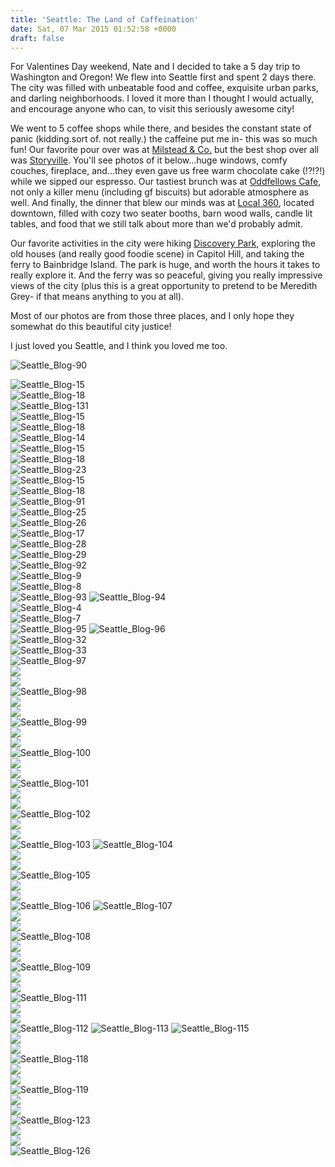 ```yaml
---
title: 'Seattle: The Land of Caffeination'
date: Sat, 07 Mar 2015 01:52:58 +0000
draft: false
---
```


For Valentines Day weekend, Nate and I decided to take a 5 day trip to Washington and Oregon! We flew into Seattle first and spent 2 days there. The city was filled with unbeatable food and coffee, exquisite urban parks, and darling neighborhoods. I loved it more than I thought I would actually, and encourage anyone who can, to visit this seriously awesome city!

We went to 5 coffee shops while there, and besides the constant state of panic (kidding.sort of. not really.) the caffeine put me in- this was so much fun! Our favorite pour over was at [Milstead & Co.](http://milsteadandco.com/) but the best shop over all was [Storyville](http://www.storyville.com/). You'll see photos of it below...huge windows, comfy couches, fireplace, and...they even gave us free warm chocolate cake (!?!?!) while we sipped our espresso. Our tastiest brunch was at [Oddfellows Cafe](http://oddfellowscafe.com/), not only a killer menu (including gf biscuits) but adorable atmosphere as well. And finally, the dinner that blew our minds was at [Local 360](http://www.local360.org/), located downtown, filled with cozy two seater booths, barn wood walls, candle lit tables, and food that we still talk about more than we'd probably admit.

Our favorite activities in the city were hiking [Discovery Park](http://www.wta.org/go-hiking/hikes/seattle-magnolia-area-beach-discovery-park), exploring the old houses (and really good foodie scene) in Capitol Hill, and taking the ferry to Bainbridge Island. The park is huge, and worth the hours it takes to really explore it. And the ferry was so peaceful, giving you really impressive views of the city (plus this is a great opportunity to pretend to be Meredith Grey- if that means anything to you at all).

Most of our photos are from those three places, and I only hope they somewhat do this beautiful city justice!

I just loved you Seattle, and I think you loved me too.

![Seattle_Blog-90](https://djh82r8xhqebh.cloudfront.net/uploads/2015/03/Seattle_Blog-90.jpg) <div class="flex-ns mhn2-ns mb3"> <div class="ph2-ns w-50-ns">![Seattle_Blog-15](https://djh82r8xhqebh.cloudfront.net/uploads/2015/03/Seattle_Blog-89.jpg)</div> <div class="ph2-ns w-50-ns">![Seattle_Blog-18](https://djh82r8xhqebh.cloudfront.net/uploads/2015/03/Seattle_Blog-15.jpg)</div> </div> ![Seattle_Blog-131](https://djh82r8xhqebh.cloudfront.net/uploads/2015/03/Seattle_Blog-131.jpg) <div class="flex-ns mhn2-ns mb3"> <div class="ph2-ns w-50-ns">![Seattle_Blog-15](https://djh82r8xhqebh.cloudfront.net/uploads/2015/03/Seattle_Blog-12.jpg)</div> <div class="ph2-ns w-50-ns">![Seattle_Blog-18](https://djh82r8xhqebh.cloudfront.net/uploads/2015/03/Seattle_Blog-16.jpg)</div> </div> ![Seattle_Blog-14](https://djh82r8xhqebh.cloudfront.net/uploads/2015/03/Seattle_Blog-141.jpg) <div class="flex-ns mhn2-ns mb3"> <div class="ph2-ns w-50-ns">![Seattle_Blog-15](https://djh82r8xhqebh.cloudfront.net/uploads/2015/03/Seattle_Blog-18.jpg)</div> <div class="ph2-ns w-50-ns">![Seattle_Blog-18](https://djh82r8xhqebh.cloudfront.net/uploads/2015/03/Seattle_Blog-19.jpg)</div> </div> ![Seattle_Blog-23](https://djh82r8xhqebh.cloudfront.net/uploads/2015/03/Seattle_Blog-232.jpg) <div class="flex-ns mhn2-ns mb3"> <div class="ph2-ns w-50-ns">![Seattle_Blog-15](https://djh82r8xhqebh.cloudfront.net/uploads/2015/03/Seattle_Blog-21.jpg)</div> <div class="ph2-ns w-50-ns">![Seattle_Blog-18](https://djh82r8xhqebh.cloudfront.net/uploads/2015/03/Seattle_Blog-22.jpg)</div> </div> ![Seattle_Blog-91](https://djh82r8xhqebh.cloudfront.net/uploads/2015/03/Seattle_Blog-91.jpg) <div class="flex-ns mhn2-ns mb3"> <div class="ph2-ns w-50-ns">![Seattle_Blog-25](https://djh82r8xhqebh.cloudfront.net/uploads/2015/03/Seattle_Blog-25.jpg)</div> <div class="ph2-ns w-50-ns">![Seattle_Blog-26](https://djh82r8xhqebh.cloudfront.net/uploads/2015/03/Seattle_Blog-26.jpg)</div> </div> ![Seattle_Blog-17](https://djh82r8xhqebh.cloudfront.net/uploads/2015/03/Seattle_Blog-171.jpg) <div class="flex-ns mhn2-ns mb3"> <div class="ph2-ns w-50-ns">![Seattle_Blog-28](https://djh82r8xhqebh.cloudfront.net/uploads/2015/03/Seattle_Blog-28.jpg)</div> <div class="ph2-ns w-50-ns">![Seattle_Blog-29](https://djh82r8xhqebh.cloudfront.net/uploads/2015/03/Seattle_Blog-29.jpg)</div> </div> ![Seattle_Blog-92](https://djh82r8xhqebh.cloudfront.net/uploads/2015/03/Seattle_Blog-92.jpg) <div class="flex-ns mhn2-ns mb3"> <div class="ph2-ns w-50-ns">![Seattle_Blog-9](https://djh82r8xhqebh.cloudfront.net/uploads/2015/03/Seattle_Blog-9.jpg)</div> <div class="ph2-ns w-50-ns">![Seattle_Blog-8](https://djh82r8xhqebh.cloudfront.net/uploads/2015/03/Seattle_Blog-8.jpg)</div> </div> ![Seattle_Blog-93](https://djh82r8xhqebh.cloudfront.net/uploads/2015/03/Seattle_Blog-93.jpg) ![Seattle_Blog-94](https://djh82r8xhqebh.cloudfront.net/uploads/2015/03/Seattle_Blog-94.jpg) <div class="flex-ns mhn2-ns mb3"> <div class="ph2-ns w-50-ns">![Seattle_Blog-4](https://djh82r8xhqebh.cloudfront.net/uploads/2015/03/Seattle_Blog-4.jpg)</div> <div class="ph2-ns w-50-ns">![Seattle_Blog-7](https://djh82r8xhqebh.cloudfront.net/uploads/2015/03/Seattle_Blog-7.jpg)</div> </div> ![Seattle_Blog-95](https://djh82r8xhqebh.cloudfront.net/uploads/2015/03/Seattle_Blog-95.jpg) ![Seattle_Blog-96](https://djh82r8xhqebh.cloudfront.net/uploads/2015/03/Seattle_Blog-96.jpg) <div class="flex-ns mhn2-ns mb3"> <div class="ph2-ns w-50-ns">![Seattle_Blog-32](https://djh82r8xhqebh.cloudfront.net/uploads/2015/03/Seattle_Blog-32.jpg)</div> <div class="ph2-ns w-50-ns">![Seattle_Blog-33](https://djh82r8xhqebh.cloudfront.net/uploads/2015/03/Seattle_Blog-33.jpg)</div> </div> ![Seattle_Blog-97](https://djh82r8xhqebh.cloudfront.net/uploads/2015/03/Seattle_Blog-97.jpg) <div class="flex-ns mhn2-ns mb3"> <div class="ph2-ns w-50-ns">![](https://djh82r8xhqebh.cloudfront.net/uploads/2015/03/Seattle_Blog-50.jpg)</div> <div class="ph2-ns w-50-ns">![](https://djh82r8xhqebh.cloudfront.net/uploads/2015/03/Seattle_Blog-37.jpg)</div> </div> ![Seattle_Blog-98](https://djh82r8xhqebh.cloudfront.net/uploads/2015/03/Seattle_Blog-98.jpg) <div class="flex-ns mhn2-ns mb3"> <div class="ph2-ns w-50-ns">![](https://djh82r8xhqebh.cloudfront.net/uploads/2015/03/Seattle_Blog-43.jpg)</div> <div class="ph2-ns w-50-ns">![](https://djh82r8xhqebh.cloudfront.net/uploads/2015/03/Seattle_Blog-45.jpg)</div> </div> ![Seattle_Blog-99](https://djh82r8xhqebh.cloudfront.net/uploads/2015/03/Seattle_Blog-99.jpg) <div class="flex-ns mhn2-ns mb3"> <div class="ph2-ns w-50-ns">![](https://djh82r8xhqebh.cloudfront.net/uploads/2015/03/Seattle_Blog-42.jpg)</div> <div class="ph2-ns w-50-ns">![](https://djh82r8xhqebh.cloudfront.net/uploads/2015/03/Seattle_Blog-48.jpg)</div> </div> ![Seattle_Blog-100](https://djh82r8xhqebh.cloudfront.net/uploads/2015/03/Seattle_Blog-1001.jpg) <div class="flex-ns mhn2-ns mb3"> <div class="ph2-ns w-50-ns">![](https://djh82r8xhqebh.cloudfront.net/uploads/2015/03/Seattle_Blog-46.jpg)</div> <div class="ph2-ns w-50-ns">![](https://djh82r8xhqebh.cloudfront.net/uploads/2015/03/Seattle_Blog-47.jpg)</div> </div> ![Seattle_Blog-101](https://djh82r8xhqebh.cloudfront.net/uploads/2015/03/Seattle_Blog-101.jpg) <div class="flex-ns mhn2-ns mb3"> <div class="ph2-ns w-50-ns">![](https://djh82r8xhqebh.cloudfront.net/uploads/2015/03/Seattle_Blog-381.jpg)</div> <div class="ph2-ns w-50-ns">![](https://djh82r8xhqebh.cloudfront.net/uploads/2015/03/Seattle_Blog-361.jpg)</div> </div> ![Seattle_Blog-102](https://djh82r8xhqebh.cloudfront.net/uploads/2015/03/Seattle_Blog-102.jpg) <div class="flex-ns mhn2-ns mb3"> <div class="ph2-ns w-50-ns">![](https://djh82r8xhqebh.cloudfront.net/uploads/2015/03/Seattle_Blog-44.jpg)</div> <div class="ph2-ns w-50-ns">![](https://djh82r8xhqebh.cloudfront.net/uploads/2015/03/Seattle_Blog-53.jpg)</div> </div> ![Seattle_Blog-103](https://djh82r8xhqebh.cloudfront.net/uploads/2015/03/Seattle_Blog-103.jpg) ![Seattle_Blog-104](https://djh82r8xhqebh.cloudfront.net/uploads/2015/03/Seattle_Blog-104.jpg) <div class="flex-ns mhn2-ns mb3"> <div class="ph2-ns w-50-ns">![](https://djh82r8xhqebh.cloudfront.net/uploads/2015/03/Seattle_Blog-54.jpg)</div> <div class="ph2-ns w-50-ns">![](https://djh82r8xhqebh.cloudfront.net/uploads/2015/03/Seattle_Blog-51.jpg)</div> </div> ![Seattle_Blog-105](https://djh82r8xhqebh.cloudfront.net/uploads/2015/03/Seattle_Blog-105.jpg) <div class="flex-ns mhn2-ns mb3"> <div class="ph2-ns w-50-ns">![](https://djh82r8xhqebh.cloudfront.net/uploads/2015/03/Seattle_Blog-57.jpg)</div> <div class="ph2-ns w-50-ns">![](https://djh82r8xhqebh.cloudfront.net/uploads/2015/03/Seattle_Blog-59.jpg)</div> </div> ![Seattle_Blog-106](https://djh82r8xhqebh.cloudfront.net/uploads/2015/03/Seattle_Blog-106.jpg) ![Seattle_Blog-107](https://djh82r8xhqebh.cloudfront.net/uploads/2015/03/Seattle_Blog-107.jpg) <div class="flex-ns mhn2-ns mb3"> <div class="ph2-ns w-50-ns">![](https://djh82r8xhqebh.cloudfront.net/uploads/2015/03/Seattle_Blog-61.jpg)</div> <div class="ph2-ns w-50-ns">![](https://djh82r8xhqebh.cloudfront.net/uploads/2015/03/Seattle_Blog-64.jpg)</div> </div> ![Seattle_Blog-108](https://djh82r8xhqebh.cloudfront.net/uploads/2015/03/Seattle_Blog-108.jpg) <div class="flex-ns mhn2-ns mb3"> <div class="ph2-ns w-50-ns">![](https://djh82r8xhqebh.cloudfront.net/uploads/2015/03/Seattle_Blog-129.jpg)</div> <div class="ph2-ns w-50-ns">![](https://djh82r8xhqebh.cloudfront.net/uploads/2015/03/Seattle_Blog-68.jpg)</div> </div> ![Seattle_Blog-109](https://djh82r8xhqebh.cloudfront.net/uploads/2015/03/Seattle_Blog-109.jpg) <div class="flex-ns mhn2-ns mb3"> <div class="ph2-ns w-50-ns">![](https://djh82r8xhqebh.cloudfront.net/uploads/2015/03/Seattle_Blog-110.jpg)</div> <div class="ph2-ns w-50-ns">![](https://djh82r8xhqebh.cloudfront.net/uploads/2015/03/Seattle_Blog-114.jpg)</div> </div> ![Seattle_Blog-111](https://djh82r8xhqebh.cloudfront.net/uploads/2015/03/Seattle_Blog-111.jpg) <div class="flex-ns mhn2-ns mb3"> <div class="ph2-ns w-50-ns">![](https://djh82r8xhqebh.cloudfront.net/uploads/2015/03/Seattle_Blog-72.jpg)</div> <div class="ph2-ns w-50-ns">![](https://djh82r8xhqebh.cloudfront.net/uploads/2015/03/Seattle_Blog-73.jpg)</div> </div> ![Seattle_Blog-112](https://djh82r8xhqebh.cloudfront.net/uploads/2015/03/Seattle_Blog-112.jpg) ![Seattle_Blog-113](https://djh82r8xhqebh.cloudfront.net/uploads/2015/03/Seattle_Blog-113.jpg) ![Seattle_Blog-115](https://djh82r8xhqebh.cloudfront.net/uploads/2015/03/Seattle_Blog-115.jpg) <div class="flex-ns mhn2-ns mb3"> <div class="ph2-ns w-50-ns">![](https://djh82r8xhqebh.cloudfront.net/uploads/2015/03/Seattle_Blog-116.jpg)</div> <div class="ph2-ns w-50-ns">![](https://djh82r8xhqebh.cloudfront.net/uploads/2015/03/Seattle_Blog-117.jpg)</div> </div> ![Seattle_Blog-118](https://djh82r8xhqebh.cloudfront.net/uploads/2015/03/Seattle_Blog-118.jpg) <div class="flex-ns mhn2-ns mb3"> <div class="ph2-ns w-50-ns">![](https://djh82r8xhqebh.cloudfront.net/uploads/2015/03/Seattle_Blog-128.jpg)</div> <div class="ph2-ns w-50-ns">![](https://djh82r8xhqebh.cloudfront.net/uploads/2015/03/Seattle_Blog-121.jpg)</div> </div> ![Seattle_Blog-119](https://djh82r8xhqebh.cloudfront.net/uploads/2015/03/Seattle_Blog-119.jpg) <div class="flex-ns mhn2-ns mb3"> <div class="ph2-ns w-50-ns">![](https://djh82r8xhqebh.cloudfront.net/uploads/2015/03/Seattle_Blog-122.jpg)</div> <div class="ph2-ns w-50-ns">![](https://djh82r8xhqebh.cloudfront.net/uploads/2015/03/Seattle_Blog-120.jpg)</div> </div> ![Seattle_Blog-123](https://djh82r8xhqebh.cloudfront.net/uploads/2015/03/Seattle_Blog-123.jpg) <div class="flex-ns mhn2-ns mb3"> <div class="ph2-ns w-50-ns">![](https://djh82r8xhqebh.cloudfront.net/uploads/2015/03/Seattle_Blog-124.jpg)</div> <div class="ph2-ns w-50-ns">![](https://djh82r8xhqebh.cloudfront.net/uploads/2015/03/Seattle_Blog-127.jpg)</div> </div> ![Seattle_Blog-126](https://djh82r8xhqebh.cloudfront.net/uploads/2015/03/Seattle_Blog-126.jpg)